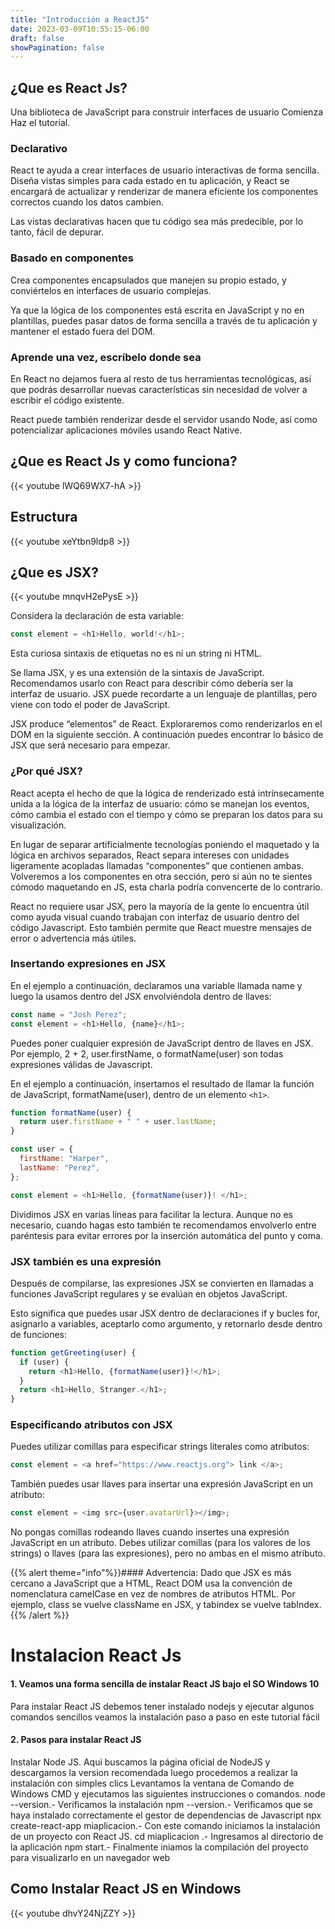 ```yaml
---
title: "Introducción a ReactJS"
date: 2023-03-09T10:55:15-06:00
draft: false
showPagination: false
---
```


## ¿Que es React Js?

Una biblioteca de JavaScript para construir interfaces de usuario
Comienza
Haz el tutorial.

### Declarativo

React te ayuda a crear interfaces de usuario interactivas de forma sencilla. Diseña vistas simples para cada estado en tu aplicación, y React se encargará de actualizar y renderizar de manera eficiente los componentes correctos cuando los datos cambien.

Las vistas declarativas hacen que tu código sea más predecible, por lo tanto, fácil de depurar.

### Basado en componentes

Crea componentes encapsulados que manejen su propio estado, y conviértelos en interfaces de usuario complejas.

Ya que la lógica de los componentes está escrita en JavaScript y no en plantillas, puedes pasar datos de forma sencilla a través de tu aplicación y mantener el estado fuera del DOM.

### Aprende una vez, escríbelo donde sea

En React no dejamos fuera al resto de tus herramientas tecnológicas, así que podrás desarrollar nuevas características sin necesidad de volver a escribir el código existente.

React puede también renderizar desde el servidor usando Node, así como potencializar aplicaciones móviles usando React Native.

## ¿Que es React Js y como funciona?

{{< youtube lWQ69WX7-hA >}}

## Estructura

{{< youtube xeYtbn9ldp8 >}}

## ¿Que es JSX?

{{< youtube mnqvH2ePysE >}}

Considera la declaración de esta variable:

```js
const element = <h1>Hello, world!</h1>;
```

Esta curiosa sintaxis de etiquetas no es ni un string ni HTML.

Se llama JSX, y es una extensión de la sintaxis de JavaScript. Recomendamos usarlo con React para describir cómo debería ser la interfaz de usuario. JSX puede recordarte a un lenguaje de plantillas, pero viene con todo el poder de JavaScript.

JSX produce “elementos” de React. Exploraremos como renderizarlos en el DOM en la siguiente sección. A continuación puedes encontrar lo básico de JSX que será necesario para empezar.

### ¿Por qué JSX?

React acepta el hecho de que la lógica de renderizado está intrínsecamente unida a la lógica de la interfaz de usuario: cómo se manejan los eventos, cómo cambia el estado con el tiempo y cómo se preparan los datos para su visualización.

En lugar de separar artificialmente tecnologías poniendo el maquetado y la lógica en archivos separados, React separa intereses con unidades ligeramente acopladas llamadas “componentes” que contienen ambas. Volveremos a los componentes en otra sección, pero si aún no te sientes cómodo maquetando en JS, esta charla podría convencerte de lo contrario.

React no requiere usar JSX, pero la mayoría de la gente lo encuentra útil como ayuda visual cuando trabajan con interfaz de usuario dentro del código Javascript. Esto también permite que React muestre mensajes de error o advertencia más útiles.

### Insertando expresiones en JSX

En el ejemplo a continuación, declaramos una variable llamada name y luego la usamos dentro del JSX envolviéndola dentro de llaves:

```js
const name = "Josh Perez";
const element = <h1>Hello, {name}</h1>;
```

Puedes poner cualquier expresión de JavaScript dentro de llaves en JSX. Por ejemplo, 2 + 2, user.firstName, o formatName(user) son todas expresiones válidas de Javascript.

En el ejemplo a continuación, insertamos el resultado de llamar la función de JavaScript, formatName(user), dentro de un elemento `<h1>`.

```js
function formatName(user) {
  return user.firstName + " " + user.lastName;
}

const user = {
  firstName: "Harper",
  lastName: "Perez",
};

const element = <h1>Hello, {formatName(user)}! </h1>;
```

Dividimos JSX en varias líneas para facilitar la lectura. Aunque no es necesario, cuando hagas esto también te recomendamos envolverlo entre paréntesis para evitar errores por la inserción automática del punto y coma.

### JSX también es una expresión

Después de compilarse, las expresiones JSX se convierten en llamadas a funciones JavaScript regulares y se evalúan en objetos JavaScript.

Esto significa que puedes usar JSX dentro de declaraciones if y bucles for, asignarlo a variables, aceptarlo como argumento, y retornarlo desde dentro de funciones:

```js
function getGreeting(user) {
  if (user) {
    return <h1>Hello, {formatName(user)}!</h1>;
  }
  return <h1>Hello, Stranger.</h1>;
}
```

### Especificando atributos con JSX

Puedes utilizar comillas para especificar strings literales como atributos:

```js
const element = <a href="https://www.reactjs.org"> link </a>;
```

También puedes usar llaves para insertar una expresión JavaScript en un atributo:

```js
const element = <img src={user.avatarUrl}></img>;
```

No pongas comillas rodeando llaves cuando insertes una expresión JavaScript en un atributo. Debes utilizar comillas (para los valores de los strings) o llaves (para las expresiones), pero no ambas en el mismo atributo.

{{% alert theme="info"%}}#### Advertencia:
Dado que JSX es más cercano a JavaScript que a HTML, React DOM usa la convención de nomenclatura camelCase en vez de nombres de atributos HTML.
Por ejemplo, class se vuelve className en JSX, y tabindex se vuelve tabIndex.{{% /alert %}}

# Instalacion React Js

#### 1. Veamos una forma sencilla de instalar React JS bajo el SO Windows 10

Para instalar React JS debemos tener instalado nodejs y ejecutar algunos comandos sencillos veamos la instalación paso a paso en este tutorial fácil

#### 2. Pasos para instalar React JS

Instalar Node JS. Aqui buscamos la página oficial de NodeJS y
descargamos la version recomendada luego procedemos a realizar la instalación
con simples clics
Levantamos la ventana de Comando de Windows CMD y ejecutamos las siguientes instrucciones o comandos.
node --version.- Verificamos la instalación
npm --version.- Verificamos que se haya instalado correctamente el gestor de dependencias de Javascript
npx create-react-app miaplicacion.- Con este comando iniciamos la instalación de un proyecto con React JS.
cd miaplicacion .- Ingresamos al directorio de la aplicación
npm start.- Finalmente iniamos la compilación del proyecto para visualizarlo en un navegador web

## Como Instalar React JS en Windows

{{< youtube dhvY24NjZZY >}}
